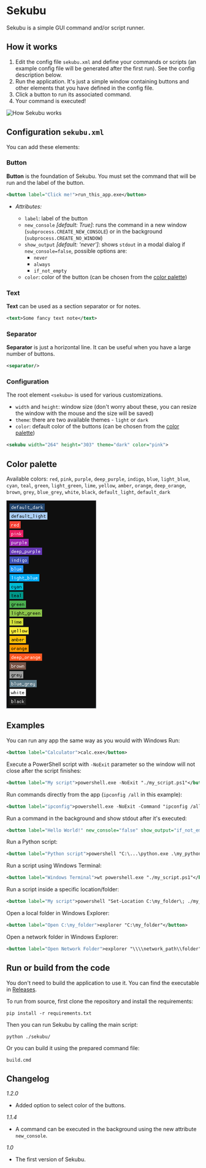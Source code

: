 # Sekubu

Sekubu is a simple GUI command and/or script runner.

## How it works

1) Edit the config file `sekubu.xml` and define your commands or scripts (an example config file will be generated after the first run). See the config description below.
2) Run the application. It's just a simple window containing buttons and other elements that you have defined in the config file.
3) Click a button to run its associated command.
4) Your command is executed!

![How Sekubu works](./img/how-sekubu-works.png)

## Configuration `sekubu.xml`

You can add these elements:

### Button

**Button** is the foundation of Sekubu. You must set the command that will be run and the label of the button.

```xml
<button label="Click me!">run_this_app.exe</button>
```

* *Attributes:*

  * `label`: label of the button
  * `new_console` *[default: True]*: runs the command in a new window (`subprocess.CREATE_NEW_CONSOLE`) or in the background (`subprocess.CREATE_NO_WINDOW`)
  * `show_output` *[default: 'never']*: shows `stdout` in a modal dialog if `new_console=false`, possible options are:
    * `never`
    * `always`
    * `if_not_empty`
  * `color`: color of the button (can be chosen from the [color palette](#color-palette))

### Text

**Text** can be used as a section separator or for notes.

```xml
<text>Some fancy text note</text>
```

### Separator

**Separator** is just a horizontal line. It can be useful when you have a large number of buttons.

```xml
<separator/>
```

### Configuration

The root element `<sekubu>` is used for various customizations.

* `width` and `height`: window size (don't worry about these, you can resize the window with the mouse and the size will be saved)
* `theme`: there are two available themes - `light` or `dark`
* `color`: default color of the buttons (can be chosen from the [color palette](#color-palette))

```xml
<sekubu width="264" height="303" theme="dark" color="pink">
```

## Color palette

Available colors: `red`, `pink`, `purple`, `deep_purple`, `indigo`, `blue`, `light_blue`, `cyan`, `teal`, `green`, `light_green`, `lime`, `yellow`, `amber`, `orange`, `deep_orange`, `brown`, `grey`, `blue_grey`, `white`, `black`, `default_light`, `default_dark`

![Color palette](./img/sekubu-colors.png)

## Examples

You can run any app the same way as you would with Windows Run:

```xml
<button label="Calculator">calc.exe</button>
```

Execute a PowerShell script with `-NoExit` parameter so the window will not close after the script finishes:

```xml
<button label="My script">powershell.exe -NoExit "./my_script.ps1"</button>
```

Run commands directly from the app (`ipconfig /all` in this example):

```xml
<button label="ipconfig">powershell.exe -NoExit -Command "ipconfig /all"</button>
```

Run a command in the background and show stdout after it's executed:
    
```xml
<button label="Hello World!" new_console="false" show_output="if_not_empty">powershell.exe -Command "Write-Host 'Hello World!'"</button>
```

Run a Python script:

```xml
<button label="Python script">powershell "C:\...\python.exe .\my_python_script.py"</button>
```

Run a script using Windows Terminal:

```xml
<button label="Windows Terminal">wt powershell.exe "./my_script.ps1"</button>
```

Run a script inside a specific location/folder:

```xml
<button label="My script">powershell "Set-Location C:\my_folder\; ./my_script.cmd"</button>
```

Open a local folder in Windows Explorer:

```xml
<button label="Open C:\my_folder">explorer "C:\my_folder"</button>
```

Open a network folder in Windows Explorer:

```xml
<button label="Open Network Folder">explorer "\\\\network_path\\folder"</button>
```

## Run or build from the code

You don't need to build the application to use it. You can find the executable in [Releases](https://github.com/rotten77/sekubu/releases).

To run from source, first clone the repository and install the requirements:

```
pip install -r requirements.txt
```

Then you can run Sekubu by calling the main script:
    
```
python ./sekubu/
```

Or you can build it using the prepared command file:

```
build.cmd
```

## Changelog

*1.2.0*

* Added option to select color of the buttons.

*1.1.4*

* A command can be executed in the background using the new attribute `new_console`.

*1.0*

* The first version of Sekubu.
